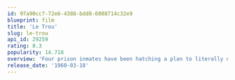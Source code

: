 ```yaml
---
id: 97a90cc7-72e6-4388-bdd8-6088714c32e9
blueprint: film
title: 'Le Trou'
slug: le-trou
api_id: 29259
rating: 8.3
popularity: 14.718
overview: 'Four prison inmates have been hatching a plan to literally dig out of jail when another prisoner, Claude Gaspard, is moved into their cell. They take a risk and share their plan with the newcomer. Over the course of three days, the prisoners and friends break through the concrete floor using a bed post and begin to make their way through the sewer system -- yet their escape is anything but assured.'
release_date: '1960-03-18'
---
```

